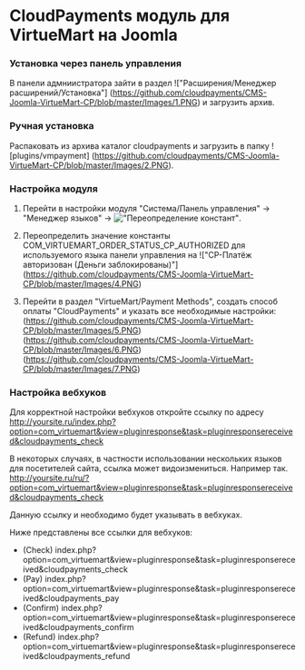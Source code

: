 # CloudPayments модуль для VirtueMart на Joomla

### Установка через панель управления

В панели адмниистратора зайти в раздел !["Расширения/Менеджер расширений/Установка"] (https://github.com/cloudpayments/CMS-Joomla-VirtueMart-CP/blob/master/Images/1.PNG) и загрузить архив.


### Ручная установка

Распаковать из архива каталог cloudpayments и загрузить в папку ![plugins/vmpayment]
(https://github.com/cloudpayments/CMS-Joomla-VirtueMart-CP/blob/master/Images/2.PNG).

### Настройка модуля

1. Перейти в настройки модуля "Система/Панель управления" -> "Менеджер языков" -> !["Переопределение констант"](https://github.com/cloudpayments/CMS-Joomla-VirtueMart-CP/blob/master/Images/3.PNG).


2. Переопределить значение константы COM_VIRTUEMART_ORDER_STATUS_CP_AUTHORIZED для используемого языка панели управления на !["CP-Платёж авторизован (Деньги заблокированы)"]
(https://github.com/cloudpayments/CMS-Joomla-VirtueMart-CP/blob/master/Images/4.PNG)


3. Перейти в раздел "VirtueMart/Payment Methods", создать способ оплаты "CloudPayments" и указать все необходимые настройки:
(https://github.com/cloudpayments/CMS-Joomla-VirtueMart-CP/blob/master/Images/5.PNG)
(https://github.com/cloudpayments/CMS-Joomla-VirtueMart-CP/blob/master/Images/6.PNG)
(https://github.com/cloudpayments/CMS-Joomla-VirtueMart-CP/blob/master/Images/7.PNG)


### Настройка вебхуков
Для корректной настройки вебхуков откройте ссылку по адресу
http://yoursite.ru/index.php?option=com_virtuemart&view=pluginresponse&task=pluginresponsereceived&cloudpayments_check

В некоторых случаях, в частности использовании нескольких языков для посетителей сайта, ссылка может видоизмениться. Например так.
http://yoursite.ru/ru/?option=com_virtuemart&view=pluginresponse&task=pluginresponsereceived&cloudpayments_check

Данную ссылку и необходимо будет указывать в вебхуках.

Ниже представлены все ссылки для вебхуков:
* (Check) index.php?option=com_virtuemart&view=pluginresponse&task=pluginresponsereceived&cloudpayments_check
* (Pay) index.php?option=com_virtuemart&view=pluginresponse&task=pluginresponsereceived&cloudpayments_pay
* (Confirm) index.php?option=com_virtuemart&view=pluginresponse&task=pluginresponsereceived&cloudpayments_confirm
* (Refund) index.php?option=com_virtuemart&view=pluginresponse&task=pluginresponsereceived&cloudpayments_refund
